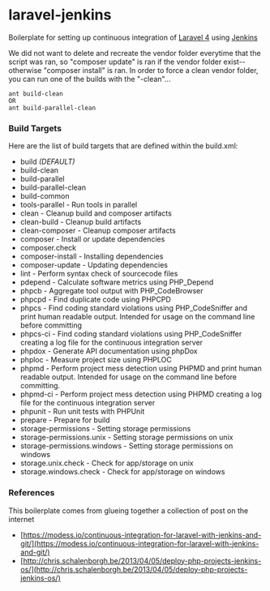 # laravel-jenkins

Boilerplate for setting up continuous integration of [Laravel 4](http://www.laravel.com/) using [Jenkins](http://www.jenkins-ci.org)

We did not want to delete and recreate the vendor folder everytime that the script was ran, so "composer update" is ran if the vendor folder exist--otherwise "composer install" is ran.  In order to force a clean vendor folder, you can run one of the builds with the "-clean"…

	ant build-clean
	OR
	ant build-parallel-clean


### Build Targets
Here are the list of build targets that are defined within the build.xml:

* build *(DEFAULT)*
* build-clean
* build-parallel
* build-parallel-clean
* build-common
* tools-parallel - Run tools in parallel
* clean - Cleanup build and composer artifacts
* clean-build - Cleanup build artifacts
* clean-composer - Cleanup composer artifacts
* composer - Install or update dependencies
* composer.check
* composer-install - Installing dependencies
* composer-update - Updating dependencies
* lint - Perform syntax check of sourcecode files
* pdepend - Calculate software metrics using PHP_Depend
* phpcb - Aggregate tool output with PHP_CodeBrowser
* phpcpd - Find duplicate code using PHPCPD
* phpcs - Find coding standard violations using PHP_CodeSniffer and print human readable output. Intended for usage on the command line before committing
* phpcs-ci - Find coding standard violations using PHP_CodeSniffer creating a log file for the continuous integration server
* phpdox - Generate API documentation using phpDox
* phploc - Measure project size using PHPLOC
* phpmd - Perform project mess detection using PHPMD and print human readable output. Intended for usage on the command line before committing.
* phpmd-ci - Perform project mess detection using PHPMD creating a log file for the continuous integration server
* phpunit - Run unit tests with PHPUnit
* prepare - Prepare for build
* storage-permissions - Setting storage permissions
* storage-permissions.unix - Setting storage permissions on unix
* storage-permissions.windows - Setting storage permissions on windows
* storage.unix.check - Check for app/storage on unix
* storage.windows.check - Check for app/storage on windows

### References
This boilerplate comes from glueing together a collection of post on the internet
* [https://modess.io/continuous-integration-for-laravel-with-jenkins-and-git/](https://modess.io/continuous-integration-for-laravel-with-jenkins-and-git/)
* [http://chris.schalenborgh.be/2013/04/05/deploy-php-projects-jenkins-os/](http://chris.schalenborgh.be/2013/04/05/deploy-php-projects-jenkins-os/)

